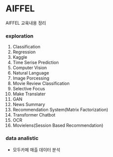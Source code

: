 # AIFFEL
AIFFEL 교육내용 정리

### exploration
01. Classification
02. Regression
03. Kaggle
04. Time Serise Prediction
05. Computer Vision
06. Natural Language
07. Image Porcessing
08. Movie Review Classification
09. Selective Focus
10. Make Translater
11. GAN
12. News Summary
13. Recommendation System(Matrix Factorization)
14. Transformer Chatbot
15. OCR
16. Movielens(Session Based Recommendation)


### data analistic
- 모두카페 매출 데이터 분석

